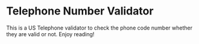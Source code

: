 # Telephone Number Validator
This is a US Telephone validator to check the phone code number whether they are valid or not.
Enjoy reading!
